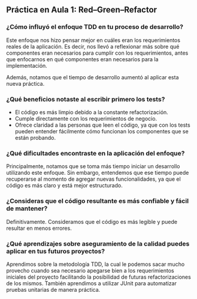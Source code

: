 ## Práctica en Aula 1: Red–Green–Refactor

### ¿Cómo influyó el enfoque TDD en tu proceso de desarrollo?

Este enfoque nos hizo pensar mejor en cuáles eran los requerimientos reales de la aplicación. Es decir, nos llevó a reflexionar más sobre qué componentes eran necesarios para cumplir con los requerimientos, antes que enfocarnos en qué componentes eran necesarios para la implementación.

Además, notamos que el tiempo de desarrollo aumentó al aplicar esta nueva práctica.

### ¿Qué beneficios notaste al escribir primero los tests?

- El código es más limpio debido a la constante refactorización.
- Cumple directamente con los requerimientos de negocio.
- Ofrece claridad a las personas que leen el código, ya que con los tests pueden entender fácilmente cómo funcionan los componentes que se están probando.

### ¿Qué dificultades encontraste en la aplicación del enfoque?

Principalmente, notamos que se toma más tiempo iniciar un desarrollo utilizando este enfoque. Sin embargo, entendemos que ese tiempo puede recuperarse al momento de agregar nuevas funcionalidades, ya que el código es más claro y está mejor estructurado.

### ¿Consideras que el código resultante es más confiable y fácil de mantener?

Definitivamente. Consideramos que el código es más legible y puede resultar en menos errores.

### ¿Qué aprendizajes sobre aseguramiento de la calidad puedes aplicar en tus futuros proyectos?

Aprendimos sobre la metodología TDD, la cual le podemos sacar mucho provecho cuando sea necesario apegarse bien a los requerimientos iniciales del proyecto facilitando la posibilidad de futuras refactorizaciones de los mismos. También aprendimos a utilizar JUnit para automatizar pruebas unitarias de manera práctica.